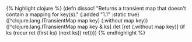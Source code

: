 {% highlight clojure %}
(defn dissoc!
  "Returns a transient map that doesn't contain a mapping for key(s)."
  {:added "1.1"
   :static true}
  ([^clojure.lang.ITransientMap map key] (.without map key))
  ([^clojure.lang.ITransientMap map key & ks]
   (let [ret (.without map key)]
     (if ks
       (recur ret (first ks) (next ks))
       ret))))
{% endhighlight %}
